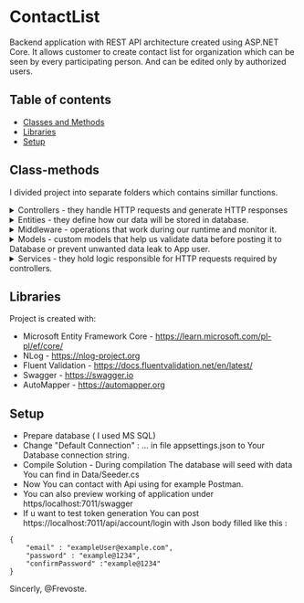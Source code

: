 # ContactList
Backend application with REST API architecture created using ASP.NET Core. It allows customer to create contact list for organization which can be seen by every participating person. And can be edited only by authorized users.
## Table of contents
* [Classes and Methods](#class-methods)
* [Libraries](#libraries)
* [Setup](#setup)

## Class-methods
I divided project into separate folders which contains simillar functions.
<details><summary>Controllers - they handle HTTP requests and generate HTTP responses</summary>
<p>

For example ContactController is responsible for Contacts in our application.
``` C#
namespace ContactListApi.Controllers
{
    [Route("api/contact")]
    [Authorize]
    [ApiController]
```
First we declare that our route to data will be "https:/localhost:7011/api/contact.
Then we declare that we want our data to be protected from unwanted api users. It can be seen when api user provide us with JWT.
Then we declare that our errors will be handled by custom Middleware.
``` C#
        [HttpGet]
        [AllowAnonymous]
        public ActionResult<IEnumerable<Contact>> GetAll([FromQuery]ContactQuery query)
        {
            var contactsDtos = _contactService.GetAll(query);

            return Ok(contactsDtos);
        }
```
HttpGet action let everyone see our list of contacts. To display it it references to ContactQuery which allow user to filter Data he gets.
For example : https://localhost:7011/api/contact?searchPhrase=a&pageSize=5&pageNumber=2&sortBy=FirstName&sortDirection=ASC <br>
Returns : 5 records sorted by First name Ascending.
</p>
</details>

<details><summary>Entities - they define how our data will be stored in database.</summary>
<p>
  
``` C#
  //Wymuszenie unikatowości adresu email 
    [Index(nameof(Email), IsUnique = true)]
    public class Contact
    {
        //Primary key
        [Key]
        public int Id { get; set; }
        //Fields
        public string? FirstName { get; set; }
        public string? LastName { get; set; }
        public string? Email { get; set; }
        public string? PhoneNumber { get; set; }
        public string? PasswordHash { get; set; }

        [Display(Name = "Birth Date")]
        [DataType(DataType.Date)]
        public DateTime? BirthDate { get; set; }
        //Foreign Key to Category
        public int? CategoryId { get; set; }
        public virtual Category? Category { get; set; }
        public int? SubCategoryId { get; set; }
        public virtual SubCategory? SubCategory { get; set; }

    }
```
  </p>
</details>

<details><summary>Middleware - operations that work during our runtime and monitor it.</summary>
  
  ``` C#
    
  namespace ContactListApi.Middleware
{
    public class ErrorHandlingMiddleware : IMiddleware
    {
        private readonly ILogger<ErrorHandlingMiddleware> _logger;

        public ErrorHandlingMiddleware(ILogger<ErrorHandlingMiddleware> logger)
        {
            _logger = logger;
        }
        public async Task InvokeAsync(HttpContext context, RequestDelegate next)
        {
            try
            {
                await next.Invoke(context);
            }
            catch (NotFoundException notFoundException)
            {
                context.Response.StatusCode = 404;
                context.Response.WriteAsync(notFoundException.Message);
            }
            catch (BadRequestException badRequestException)
            {
                context.Response.StatusCode = 400;
                context.Response.WriteAsync(badRequestException.Message);
            }
            catch (Exception ex)
            {
                _logger.LogError(ex, ex.Message);
                context.Response.StatusCode = 500;
                await context.Response.WriteAsync("Something went wrong");
            }
        }
    }
}
  
  ```
  
  For example ErrorHandlingMiddleware.cs define how we handle diffrent Error scenarios and what type of data api user should get in case of problem.
<p>
  
  </p>
 </details>
  
 <details><summary>Models - custom models that help us validate data before posting it to Database or prevent unwanted data leak to App user.</summary>
   
   Inside models there are also Validators for example :

``` C#

   namespace ContactListApi.Models.Validators
{
    public class RegisterAppUserDtoValidator : AbstractValidator<RegisterAppUserDto>
    {
        public RegisterAppUserDtoValidator(ApplicationDbContext dbContext)
        {
            RuleFor(x => x.Email)
                .NotEmpty()
                .EmailAddress()
                .Custom((value, context) =>
                {
                    var emailInUse = dbContext.AppUsers.Any(u => u.Email == value);
                    if (emailInUse)
                    {
                        context.AddFailure("Email", "That email is taken");
                    }
                }); 
            RuleFor(x => x.Password)
                .MinimumLength(8)
                .Custom((value,context) =>
                 {
                     if(!value.Any(char.IsUpper))
                     {
                         context.AddFailure("Password", "Password does not contain upper letter.");
                     }
                     if (!value.Any(char.IsLower))
                     {
                         context.AddFailure("Password", "Password does not contain lower letter.");
                     }
                     if (!value.Any(char.IsDigit))
                     {
                         context.AddFailure("Password", "Password does not contain number.");
                     }
                     string specialCh = @"%!@#$%^&*()?/>.<,:;'\|}]{[_~`+=-" + "\""';
                     char[] specialChArray = specialCh.ToCharArray();
                     foreach (char ch in specialChArray)
                     {
                         if (value.Contains(ch))
                         {
                             break;
                         }
                         if (specialChArray.Last() == ch)
                         {
                             context.AddFailure("Password", "Password does not contain special character.");
                         }
                     }
                 });

            RuleFor(x => x.ConfirmPassword).Equal(e => e.Password);
                
        }
    }
}

```
It confirms that Password is correct and Email is unique in AppUser table.
                       
  </details>

   <details><summary>Services - they hold logic responsible for HTTP requests required by controllers.</summary>
    
```C#
     
      public void Delete(int id)
        {
            _logger.LogWarning($"Contact with id: {id} DELETE action invoked");

            var contact = _dbContext
               .Contacts
               .FirstOrDefault(c => c.Id == id);

            if (contact == null) { throw new NotFoundException("Contact not found."); }

            _dbContext.Contacts.Remove(contact);
            _dbContext.SaveChanges();

        }
     
```

public void Delete first checks if required record exsist before deleting it.

   </details>

## Libraries
Project is created with:
* Microsoft Entity Framework Core - https://learn.microsoft.com/pl-pl/ef/core/
* NLog - https://nlog-project.org
* Fluent Validation - https://docs.fluentvalidation.net/en/latest/
* Swagger - https://swagger.io
* AutoMapper - https://automapper.org

## Setup
* Prepare database ( I used MS SQL) 
* Change  "Default Connection" : ... in file appsettings.json to Your Database connection string.
* Compile Solution - During compilation The database will seed with data You can find in Data/Seeder.cs
* Now You can contact with Api using for example Postman.
* You can also preview working of application under https/localhost:7011/swagger
* If u want to test token generation You can post <br>
https://localhost:7011/api/account/login
with Json body filled like this :  
```
{
    "email" : "exampleUser@example.com",
    "password" : "example@1234",
    "confirmPassword" :"example@1234"
}
```

Sincerly,
@Frevoste.
